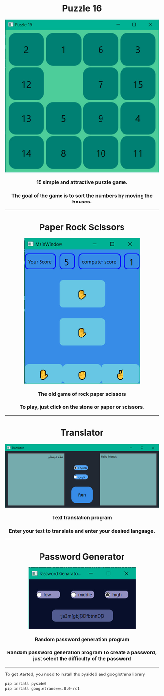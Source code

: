 <h1 style="text-align: center;">Puzzle 16</h1>

<img style="display: block; margin: auto" src="assets/img_1.jpg">

<h3 style="text-align: center;">15 simple and attractive puzzle game.</h3>

<h3 style="text-align: center;">The goal of the game is to sort the numbers by moving the houses.</h3>

<hr>

<h1 style="text-align: center;">Paper Rock Scissors</h1>

<img style="display: block; margin: auto" src="assets/img_2.jpg">



<h3 style="text-align: center;">The old game of rock paper scissors</h3>

<h3 style="text-align: center;">To play, just click on the stone or paper or scissors.</h3>

<hr>


<h1 style="text-align: center;">Translator</h1>

<img style="display: block; margin: auto" src="assets/img_3.jpg">


<h3 style="text-align: center;">Text translation program</h3>

<h3 style="text-align: center;">Enter your text to translate and enter your desired language.</h3>

<hr>


<h1 style="text-align: center;">Password Generator</h1>

<img style="display: block; margin: auto" src="assets/img_4.jpg">


<h3 style="text-align: center;">Random password generation program</h3>

<h3 style="text-align: center;">Random password generation program
To create a password, just select the difficulty of the password</h3>

<hr>

To get started, you need to install the pyside6 and googletrans library

```
pip install pyside6
pip install googletrans==4.0.0-rc1
```